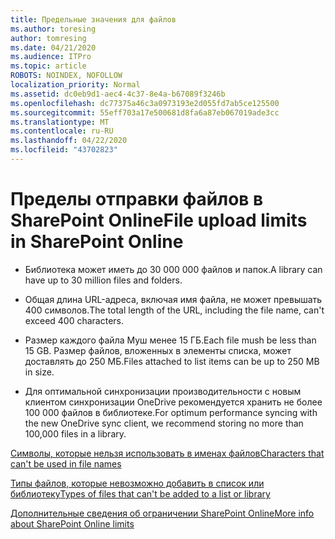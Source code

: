 ```yaml
---
title: Предельные значения для файлов
ms.author: toresing
author: tomresing
ms.date: 04/21/2020
ms.audience: ITPro
ms.topic: article
ROBOTS: NOINDEX, NOFOLLOW
localization_priority: Normal
ms.assetid: dc0eb9d1-aec4-4c37-8e4a-b67089f3246b
ms.openlocfilehash: dc77375a46c3a0973193e2d055fd7ab5ce125500
ms.sourcegitcommit: 55eff703a17e500681d8fa6a87eb067019ade3cc
ms.translationtype: MT
ms.contentlocale: ru-RU
ms.lasthandoff: 04/22/2020
ms.locfileid: "43702823"
---
```

# <a name="file-upload-limits-in-sharepoint-online"></a><span data-ttu-id="a44b8-102">Пределы отправки файлов в SharePoint Online</span><span class="sxs-lookup"><span data-stu-id="a44b8-102">File upload limits in SharePoint Online</span></span>

- <span data-ttu-id="a44b8-103">Библиотека может иметь до 30 000 000 файлов и папок.</span><span class="sxs-lookup"><span data-stu-id="a44b8-103">A library can have up to 30 million files and folders.</span></span>
    
- <span data-ttu-id="a44b8-104">Общая длина URL-адреса, включая имя файла, не может превышать 400 символов.</span><span class="sxs-lookup"><span data-stu-id="a44b8-104">The total length of the URL, including the file name, can't exceed 400 characters.</span></span>
    
- <span data-ttu-id="a44b8-105">Размер каждого файла Муш менее 15 ГБ.</span><span class="sxs-lookup"><span data-stu-id="a44b8-105">Each file mush be less than 15 GB.</span></span> <span data-ttu-id="a44b8-106">Размер файлов, вложенных в элементы списка, может доставлять до 250 МБ.</span><span class="sxs-lookup"><span data-stu-id="a44b8-106">Files attached to list items can be up to 250 MB in size.</span></span>
    
- <span data-ttu-id="a44b8-107">Для оптимальной синхронизации производительности с новым клиентом синхронизации OneDrive рекомендуется хранить не более 100 000 файлов в библиотеке.</span><span class="sxs-lookup"><span data-stu-id="a44b8-107">For optimum performance syncing with the new OneDrive sync client, we recommend storing no more than 100,000 files in a library.</span></span> 
    
[<span data-ttu-id="a44b8-108">Символы, которые нельзя использовать в именах файлов</span><span class="sxs-lookup"><span data-stu-id="a44b8-108">Characters that can't be used in file names</span></span>](https://go.microsoft.com/fwlink/?linkid=866430)
  
[<span data-ttu-id="a44b8-109">Типы файлов, которые невозможно добавить в список или библиотеку</span><span class="sxs-lookup"><span data-stu-id="a44b8-109">Types of files that can't be added to a list or library</span></span>](https://go.microsoft.com/fwlink/?linkid=273757)
  
[<span data-ttu-id="a44b8-110">Дополнительные сведения об ограничении SharePoint Online</span><span class="sxs-lookup"><span data-stu-id="a44b8-110">More info about SharePoint Online limits</span></span>](https://go.microsoft.com/fwlink/?linkid=271273)
  


